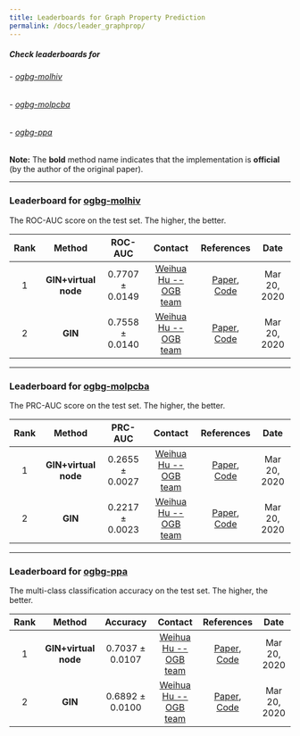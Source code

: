 ```yaml
---
title: Leaderboards for Graph Property Prediction
permalink: /docs/leader_graphprop/
---
```


##### Check leaderboards for
###### - [ogbg-molhiv](#ogbg-molhiv)
###### - [ogbg-molpcba](#ogbg-molpcba)
###### - [ogbg-ppa](#ogbg-ppa)

**Note:** The **bold** method name indicates that the implementation is **official** (by the author of the original paper).

<a name="ogbg-molhiv"/>

-------------

### Leaderboard for [ogbg-molhiv](../graphprop/#ogbg-mol)

The ROC-AUC score on the test set. The higher, the better. 

| Rank  | Method | ROC-AUC | Contact | References | Date 
|:----:|:-----:|:------:|:-----:|:-----:|:-----:|
|  1  |  **GIN+virtual node**  | 0.7707 ± 0.0149   | [Weihua Hu -- OGB team](mailto:weihuahu@cs.stanford.edu) | [Paper](https://arxiv.org/abs/1810.00826), [Code](https://github.com/snap-stanford/ogb/tree/master/examples/graphproppred/mol) | Mar 20, 2020 | 
|  2  |  **GIN**  | 0.7558 ± 0.0140   | [Weihua Hu -- OGB team](mailto:weihuahu@cs.stanford.edu) | [Paper](https://arxiv.org/abs/1810.00826), [Code](https://github.com/snap-stanford/ogb/tree/master/examples/graphproppred/mol) | Mar 20, 2020 | 


<a name="ogbg-molpcba"/>

-----------------

### Leaderboard for [ogbg-molpcba](../graphprop/#ogbg-mol)

The PRC-AUC score on the test set. The higher, the better. 

| Rank  | Method | PRC-AUC | Contact | References | Date 
|:----:|:-----:|:------:|:-----:|:-----:|:-----:|
|  1  |  **GIN+virtual node**  | 0.2655 ± 0.0027   | [Weihua Hu -- OGB team](mailto:weihuahu@cs.stanford.edu) | [Paper](https://arxiv.org/abs/1810.00826), [Code](https://github.com/snap-stanford/ogb/tree/master/examples/graphproppred/mol) | Mar 20, 2020 | 
|  2  |  **GIN**  | 0.2217 ± 0.0023   | [Weihua Hu -- OGB team](mailto:weihuahu@cs.stanford.edu) | [Paper](https://arxiv.org/abs/1810.00826), [Code](https://github.com/snap-stanford/ogb/tree/master/examples/graphproppred/mol) | Mar 20, 2020 | 


<a name="ogbg-ppa"/>

---------------------

### Leaderboard for [ogbg-ppa](../graphprop/#ogbg-ppa)

The multi-class classification accuracy on the test set. The higher, the better. 

| Rank  | Method | Accuracy | Contact | References | Date 
|:----:|:-----:|:------:|:-----:|:-----:|:-----:|
|  1  |  **GIN+virtual node**  | 0.7037 ± 0.0107   | [Weihua Hu -- OGB team](mailto:weihuahu@cs.stanford.edu) | [Paper](https://arxiv.org/abs/1810.00826), [Code](https://github.com/snap-stanford/ogb/tree/master/examples/graphproppred/ppi) | Mar 20, 2020 | 
|  2  |  **GIN**  | 0.6892 ± 0.0100   | [Weihua Hu -- OGB team](mailto:weihuahu@cs.stanford.edu) | [Paper](https://arxiv.org/abs/1810.00826), [Code](https://github.com/snap-stanford/ogb/tree/master/examples/graphproppred/ppi) | Mar 20, 2020 | 
